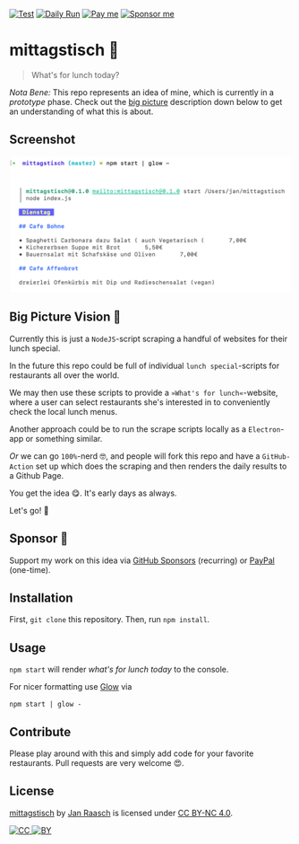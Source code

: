 [![Test](https://github.com/janraasch/mittagstisch/workflows/CI/badge.svg?branch=master&event=push)](https://github.com/janraasch/mittagstisch/actions?query=workflow%3ACI) [![Daily Run](https://github.com/janraasch/mittagstisch/workflows/DAILY/badge.svg?branch=master)](https://github.com/janraasch/mittagstisch/actions?query=workflow%3ADAILY) [![Pay me][paypal-svg]][paypal-dot-me] [![Sponsor me][github-sponsors-svg]][github-sponsors]

# mittagstisch 🍴

> What's for lunch today?

_Nota Bene:_ This repo represents an idea of mine, which is currently in a _prototype_ phase. Check out the [big picture](https://github.com/janraasch/mittagstisch#big-picture-vision-) description down below to get an understanding of what this is about.

## Screenshot

![screenshot][screenshot]

## Big Picture Vision 🌈

Currently this is just a `NodeJS`-script scraping a handful of websites for their lunch special.

In the future this repo could be full of individual `lunch special`-scripts for restaurants all over the world.

We may then use these scripts to provide a `»What's for lunch«`-website, where a user can select restaurants she's interested in to conveniently check the local lunch menus.

Another approach could be to run the scrape scripts locally as a `Electron`-app or something similar.

_Or_ we can go `100%`-nerd 🤓, and people will fork this repo and have a `GitHub-Action` set up which does the scraping and then renders the daily results to a Github Page.

You get the idea 😋. It's early days as always.

Let's go! 🚀

## Sponsor 💟

Support my work on this idea via [GitHub Sponsors][github-sponsors] (recurring) or [PayPal][paypal-dot-me] (one-time).

## Installation

First, `git clone` this repository. Then, run `npm install`.

## Usage

`npm start` will render _what's for lunch today_ to the console.

For nicer formatting use [Glow][glow] via

```
npm start | glow -
```

## Contribute

Please play around with this and simply add code for your favorite restaurants. Pull requests are very welcome 😍.

## License

[mittagstisch][github] by [Jan Raasch][author] is licensed under [CC BY-NC 4.0][license-url].

[![CC][license-cc-svg] ![BY][license-by-svg]][license-url]

[license-url]: https://creativecommons.org/licenses/by-nc/4.0/
[license-cc-svg]: https://mirrors.creativecommons.org/presskit/icons/cc.svg?ref=chooser-v1
[license-by-svg]: https://mirrors.creativecommons.org/presskit/icons/by.svg?ref=chooser-v1
[author]: https://www.janraasch.com
[github]: https://github.com/janraasch/mittagstisch
[glow]: https://github.com/charmbracelet/glow
[screenshot]: https://github.com/janraasch/mittagstisch/raw/master/assets/screenshot.png
[paypal-dot-me]: https://www.paypal.me/janraasch/
[paypal-svg]: https://img.shields.io/badge/onetime-donation-11dde2.svg?logo=paypal
[github-sponsors-svg]: https://img.shields.io/badge/recurring-sponsorship-ee4aaa.svg?logo=github
[github-sponsors]: https://github.com/sponsors/janraasch
